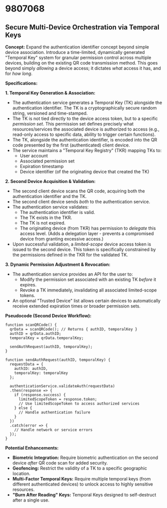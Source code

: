 # 9807068

## Secure Multi-Device Orchestration via Temporal Keys

**Concept:** Expand the authentication identifier concept beyond simple device association. Introduce a time-limited, dynamically generated "Temporal Key" system for granular permission control across multiple devices, building on the existing QR code transmission method. This goes beyond simply *allowing* a device access; it dictates *what* access it has, and for *how long*.

**Specifications:**

**1. Temporal Key Generation & Association:**

*   The authentication service generates a Temporal Key (TK) alongside the authentication identifier. The TK is a cryptographically secure random string, versioned and time-stamped.
*   The TK is not tied directly to the device access token, but to a specific *permission set*. This permission set defines precisely what resources/services the associated device is authorized to access (e.g., read-only access to specific data, ability to trigger certain functions).
*   The TK, alongside the authentication identifier, is encoded into the QR code presented by the first (authenticated) client device.
*   The service maintains a "Temporal Key Registry" (TKR) mapping TKs to:
    *   User account
    *   Associated permission set
    *   Expiration timestamp
    *   Device identifier (of the originating device that created the TK)

**2. Second Device Acquisition & Validation:**

*   The second client device scans the QR code, acquiring both the authentication identifier and the TK.
*   The second client device sends *both* to the authentication service.
*   The authentication service validates:
    *   The authentication identifier is valid.
    *   The TK exists in the TKR.
    *   The TK is not expired.
    *   The originating device (from TKR) has permission to *delegate* this access level. (Adds a delegation layer - prevents a compromised device from granting excessive access.)
*   Upon successful validation, a *limited-scope* device access token is issued to the second device. This token is specifically constrained by the permissions defined in the TKR for the validated TK.

**3.  Dynamic Permission Adjustment & Revocation:**

*   The authentication service provides an API for the user to:
    *   Modify the permission set associated with an existing TK *before* it expires.
    *   Revoke a TK immediately, invalidating all associated limited-scope tokens.
*   An optional "Trusted Device" list allows certain devices to automatically receive extended expiration times or broader permission sets.

**Pseudocode (Second Device Workflow):**

```
function scanQRCode() {
  qrData = scanQRCode(); // Returns { authID, temporalKey }
  authID = qrData.authID;
  temporalKey = qrData.temporalKey;

  sendAuthRequest(authID, temporalKey);
}

function sendAuthRequest(authID, temporalKey) {
  requestData = {
    authID: authID,
    temporalKey: temporalKey
  };

  authenticationService.validateAuth(requestData)
  .then(response => {
    if (response.success) {
      limitedScopeToken = response.token;
      // Use limitedScopeToken to access authorized services
    } else {
      // Handle authentication failure
    }
  })
  .catch(error => {
    // Handle network or service errors
  });
}
```

**Potential Enhancements:**

*   **Biometric Integration:** Require biometric authentication on the second device *after* QR code scan for added security.
*   **Geofencing:** Restrict the validity of a TK to a specific geographic location.
*   **Multi-Factor Temporal Keys:** Require multiple temporal keys (from different authenticated devices) to unlock access to highly sensitive resources.
*   **"Burn After Reading" Keys:**  Temporal Keys designed to self-destruct after a single use.